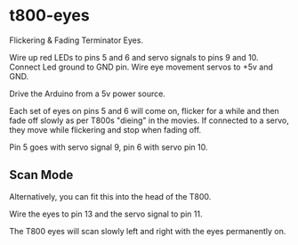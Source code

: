 # t800-eyes
Flickering &amp; Fading Terminator Eyes.

Wire up red LEDs to pins 5 and 6 and servo signals to pins 9 and 10. Connect Led ground to GND pin. Wire eye movement servos to +5v and GND.

Drive the Arduino from a 5v power source.

Each set of eyes on pins 5 and 6 will come on, flicker for a while and then fade off slowly as per T800s "dieing" in the movies. If connected to a servo, they move while flickering and stop when fading off.

Pin 5 goes with servo signal 9, pin 6 with servo pin 10.

## Scan Mode

Alternatively, you can fit this into the head of the T800.

Wire the eyes to pin 13 and the servo signal to pin 11.

The T800 eyes will scan slowly left and right with the eyes permanently on.
